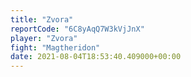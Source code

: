 ```yaml
---
title: "Zvora"
reportCode: "6C8yAqQ7W3kVjJnX"
player: "Zvora"
fight: "Magtheridon"
date: 2021-08-04T18:53:40.409000+00:00
---
```

